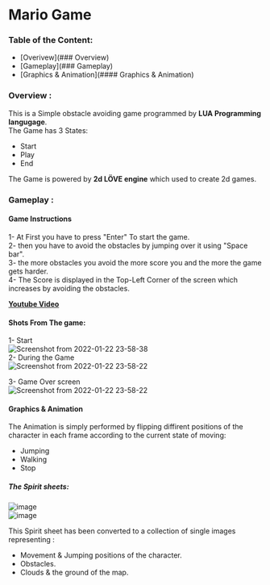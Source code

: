 # Mario Game  

### Table of the Content:
  * [Overivew](### Overview)  
  * [Gameplay](### Gameplay)  
  * [Graphics & Animation](#### Graphics & Animation)  



### Overview :  
  This is a Simple obstacle avoiding game programmed by __LUA Programming langugage__.  
  The Game has 3 States:  
  * Start  
  * Play  
  * End  
 
  The Game is powered by **2d LÖVE engine** which used to create 2d games.  
  
  
  ### Gameplay : 
  ####   Game Instructions
        
  1- At First you have to press "Enter" To start the game.  
  2- then you have to avoid the obstacles by jumping over it using "Space bar".  
  3- the more obstacles you avoid the more score you and the more the game gets harder.  
  4- The Score is displayed in the Top-Left Corner of the screen which increases by avoiding the obstacles.  
    
   [**Youtube Video**](https://www.youtube.com/watch?v=hcE-4DSYIhU)
  
  
  
  ####   Shots From The game:
  1- Start  
  ![Screenshot from 2022-01-22 23-58-38](https://user-images.githubusercontent.com/52636794/150656778-bf4339dc-a556-450f-8419-b260ecc1e339.png)  
  2- During the Game   
  ![Screenshot from 2022-01-22 23-58-22](https://user-images.githubusercontent.com/52636794/150656803-9840e67f-3839-4cff-9fef-081108dfb231.png)
  
  3- Game Over screen  
  ![Screenshot from 2022-01-22 23-58-22](https://user-images.githubusercontent.com/52636794/150656798-fe9b5794-6fe1-4458-acc8-04536c3de455.png)



  

#### Graphics & Animation  

The Animation is simply performed by flipping diffirent positions of the character in each frame according to the current state of moving:  
  * Jumping   
  * Walking   
  * Stop   
  
  
 ##### The Spirit sheets:   
 ![image](https://user-images.githubusercontent.com/52636794/150655667-a7740e62-bc63-40a6-834f-222817c466d6.png)    
 ![image](https://user-images.githubusercontent.com/52636794/150657029-aa2d70d3-c81d-4553-9369-5c0854f10609.png)  

 
 This Spirit sheet has been converted to a collection of single images representing :
 * Movement & Jumping positions of the character.  
 * Obstacles.  
 * Clouds & the ground of the map.
 

  
  
 
  
  
  
 
  
  
  
  

